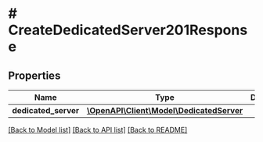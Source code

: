 # # CreateDedicatedServer201Response

## Properties

Name | Type | Description | Notes
------------ | ------------- | ------------- | -------------
**dedicated_server** | [**\OpenAPI\Client\Model\DedicatedServer**](DedicatedServer.md) |  |

[[Back to Model list]](../../README.md#models) [[Back to API list]](../../README.md#endpoints) [[Back to README]](../../README.md)
